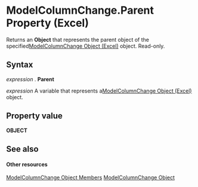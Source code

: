 
# ModelColumnChange.Parent Property (Excel)

Returns an  **Object** that represents the parent object of the specified[ModelColumnChange Object (Excel)](5b7cb86d-744c-53ea-0fcf-79d2710baa37.md) object. Read-only.


## Syntax

 _expression_ . **Parent**

 _expression_ A variable that represents a[ModelColumnChange Object (Excel)](5b7cb86d-744c-53ea-0fcf-79d2710baa37.md) object.


## Property value

 **OBJECT**


## See also


#### Other resources


[ModelColumnChange Object Members](8b9bc464-3604-f863-00d0-d8908991dca4.md)
[ModelColumnChange Object](5b7cb86d-744c-53ea-0fcf-79d2710baa37.md)
